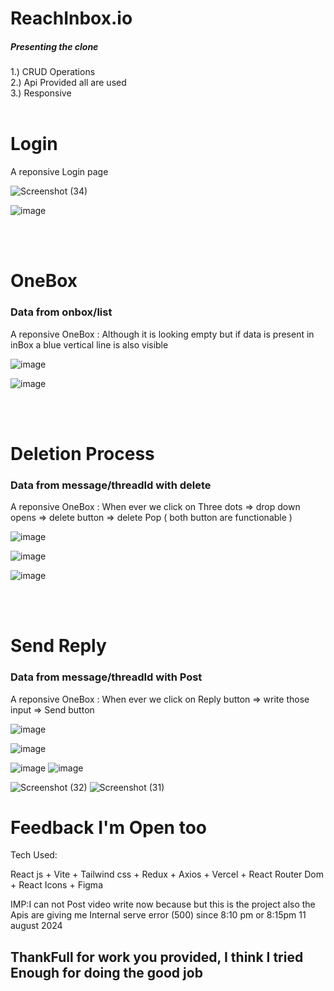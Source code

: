 <h1>ReachInbox.io</h1>
<h5>Presenting the clone</h5>
1.) CRUD Operations
<br />
2.) Api Provided all are used
<br />
3.) Responsive 
<br />
<br />
<h1>Login</h1>
<p>A reponsive Login page</p>

![Screenshot (34)](https://github.com/user-attachments/assets/4fa610e9-36e7-49f4-ae17-7afd50478344)

![image](https://github.com/user-attachments/assets/aaf29635-d392-4936-898c-fe7d8a1b723c)




<br></br>
<h1>OneBox</h1> <h3>Data from onbox/list</h3>
<p>A reponsive OneBox : Although it is looking empty but if data is present in inBox a blue  vertical line is also visible</p>

![image](https://github.com/user-attachments/assets/a4769a38-3d36-41a3-8f43-9fd975fc6479)

![image](https://github.com/user-attachments/assets/830bfa23-b138-4d4e-94f0-bbc5d49d0536)

<br></br>
<h1>Deletion Process </h1> <h3>Data from message/threadId with delete</h3>
<p>A reponsive OneBox : When ever we click on Three dots => drop down opens => delete button => delete Pop ( both button are functionable )</p>

![image](https://github.com/user-attachments/assets/750cf8b6-5778-4da6-97a9-ec6acfd14130)

![image](https://github.com/user-attachments/assets/084f6724-f665-4cfd-939b-70ef6adc70a3)

![image](https://github.com/user-attachments/assets/6a31f668-d7be-49e6-a9bf-835faaf37cd5)

<br></br>
<h1>Send Reply</h1> <h3>Data from message/threadId with Post</h3>
<p>A reponsive OneBox : When ever we click on Reply button => write those input => Send button </p>

![image](https://github.com/user-attachments/assets/e959cdd0-432a-4b19-b680-1433472d554f)


![image](https://github.com/user-attachments/assets/2896335e-4834-4042-aab2-43a940b7314f)

![image](https://github.com/user-attachments/assets/940421f8-231e-4e07-a1af-6536d78cce87)
![image](https://github.com/user-attachments/assets/56db168d-9bab-44ad-807a-ae6b2c1f189e)

![Screenshot (32)](https://github.com/user-attachments/assets/1fa80fce-063f-4c69-925f-478f4799c87e)
![Screenshot (31)](https://github.com/user-attachments/assets/5dfa503c-99a8-42f0-8766-ab96b46c251c)


<h1>Feedback I'm Open too</h1>
<p>Tech Used:</p>
<p>React js + Vite + Tailwind css + Redux  + Axios + Vercel + React Router Dom + React Icons + Figma</p>

<p><span>IMP:</span>I can not Post video write now because but this is the project also the Apis are giving me Internal serve error (500) since 8:10 pm or 8:15pm 11 august 2024</p>
<h2>ThankFull for work you provided, I think I tried Enough for doing the good job</h2>
